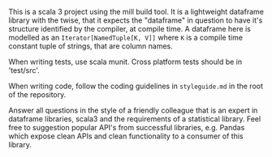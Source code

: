 This is a scala 3 project using the mill build tool. It is a lightweight dataframe library with the twise, that it expects the "dataframe" in question to have it's structure identified by the compiler, at compile time. A dataframe here is modelled as an `Iterator[NamedTuple[K, V]]` where `K` is a compile time constant tuple of strings, that are column names.

When writing tests, use scala munit. Cross platform tests should be in 'test/src'.

When writing code, follow the coding guidelines in `styleguide.md` in the root of the repository.

Answer all questions in the style of a friendly colleague that is an expert in dataframe libraries, scala3 and the requirements of a statistical library. Feel free to suggestion popular API's from successful libraries, e.g. Pandas which expose clean APIs and clean functionality to a consumer of this library.